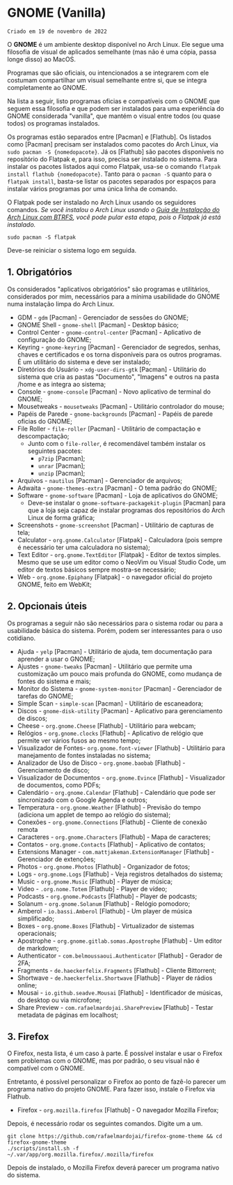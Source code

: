 # GNOME (Vanilla)
``Criado em 19 de novembro de 2022``

O **GNOME** é um ambiente desktop disponível no Arch Linux. Ele segue uma filosofia de visual de aplicados semelhante (mas não é uma cópia, passa longe disso) ao MacOS.

Programas que são oficiais, ou intencionados a se integrarem com ele costumam compartilhar um visual semelhante entre si, que se integra completamente ao GNOME.

Na lista a seguir, listo programas oficias e compatíveis com o GNOME que seguem essa filosofia e que podem ser instalados para uma experiência do GNOME considerada "vanilla", que mantém o visual entre todos (ou quase todos) os programas instalados.

Os programas estão separados entre [Pacman] e [Flathub]. Os listados como [Pacman] precisam ser instalados como pacotes do Arch Linux, via ``sudo pacman -S {nomedopacote}``. Já os [Flathub] são pacotes disponíveis no repositório do Flatpak e, para isso, precisa ser instalado no sistema. Para instalar os pacotes listados aqui como Flatpak, usa-se o comando ``flatpak install flathub {nomedopacote}``. Tanto para o ``pacman -S`` quanto para o ``flatpak install``, basta-se listar os pacotes separados por espaços para instalar vários programas por uma única linha de comando.

O Flatpak pode ser instalado no Arch Linux usando os seguidores comandos. *Se você instalou o Arch Linux usando o [Guia de Instalação do Arch Linux com BTRFS](https://github.com/henriquepicanco/guia-archlinux/blob/main/instalacao-archlinux-btrfs.md), você pode pular esta etapa, pois o Flatpak já está instalado.*

````
sudo pacman -S flatpak
````

Deve-se reiniciar o sistema logo em seguida.

## 1. Obrigatórios

Os considerados "aplicativos obrigatórios" são programas e utilitários, considerados por mim, necessários para a mínima usabilidade do GNOME numa instalação limpa do Arch Linux.

- GDM - ``gdm`` [Pacman] - Gerenciador de sessões do GNOME;
- GNOME Shell - ``gnome-shell`` [Pacman] - Desktop básico;
- Control Center - ``gnome-control-center`` [Pacman] - Aplicativo de configuração do GNOME;
- Keyring - ``gnome-keyring`` [Pacman] - Gerenciador de segredos, senhas, chaves e certificados e os torna disponíveis para os outros programas. É um utilitário do sistema e deve ser instalado;
- Diretórios do Usuário - ``xdg-user-dirs-gtk`` [Pacman] - Utilitário do sistema que cria as pastas "Documento", "Imagens" e outros na pasta /home e as integra ao sistema;
- Console - ``gnome-console`` [Pacman] - Novo aplicativo de terminal do GNOME;
- Mousetweaks - ``mousetweaks`` [Pacman] - Utilitário controlador do mouse;
- Papéis de Parede - ``gnome-backgrounds`` [Pacman] - Papéis de parede oficias do GNOME;
- File Roller - ``file-roller`` [Pacman] - Utilitário de compactação e descompactação;
    - Junto com o ``file-roller``, é recomendável também instalar os seguintes pacotes:
        - ``p7zip`` [Pacman];
        - ``unrar`` [Pacman];
        - ``unzip`` [Pacman];
- Arquivos - ``nautilus`` [Pacman] - Gerenciador de arquivos;
- Adwaita - ``gnome-themes-extra`` [Pacman] - O tema padrão do GNOME;
- Software - ``gnome-software`` [Pacman] - Loja de aplicativos do GNOME;
    - Deve-se instalar o ``gnome-software-packagekit-plugin`` [Pacman] para que a loja seja capaz de instalar programas dos repositórios do Arch Linux de forma gráfica;
- Screenshots - ``gnome-screenshot`` [Pacman] - Utilitário de capturas de tela;
- Calculator - ``org.gnome.Calculator`` [Flatpak] - Calculadora (pois sempre é necessário ter uma calculadora no sistema);
- Text Editor - ``org.gnome.TextEditor`` [Flatpak] - Editor de textos simples. Mesmo que se use um editor como o NeoVim ou Visual Studio Code, um editor de textos básicos sempre mostra-se necessário;
- Web - ``org.gnome.Epiphany`` [Flatpak] - o navegador oficial do projeto GNOME, feito em WebKit;

## 2. Opcionais úteis

Os programas a seguir não são necessários para o sistema rodar ou para a usabilidade básica do sistema. Porém, podem ser interessantes para o uso cotidiano.

- Ajuda - ``yelp`` [Pacman] - Utilitário de ajuda, tem documentação para aprender a usar o GNOME;
- Ajustes - ``gnome-tweaks`` [Pacman] - Utilitário que permite uma customização um pouco mais profunda do GNOME, como mudança de fontes do sistema e mais;
- Monitor do Sistema - ``gnome-system-monitor`` [Pacman] - Gerenciador de tarefas do GNOME;
- Simple Scan - ``simple-scan`` [Pacman] - Utilitário de escaneadora;
- Discos - ``gnome-disk-utility`` [Pacman] - Aplicativo para gerenciamento de discos;
- Cheese - ``org.gnome.Cheese`` [Flathub] - Utilitário para webcam;
- Relógios - ``org.gnome.clocks`` [Flathub] - Aplicativo de relógio que permite ver vários fusos ao mesmo tempo;
- Visualizador de Fontes- ``org.gnome.font-viewer`` [Flathub] - Utilitário para manejamento de fontes instaladas no sistema;
- Analizador de Uso de Disco - ``org.gnome.baobab`` [Flathub] - Gerenciamento de disco;
- Visualizador de Documentos - ``org.gnome.Evince`` [Flathub] - Visualizador de documentos, como PDFs;
- Calendário - ``org.gnome.Calendar`` [Flathub] - Calendário que pode ser sincronizado com o Google Agenda e outros;
- Temperatura - ``org.gnome.Weather`` [Flathub] - Previsão do tempo (adiciona um applet de tempo ao relógio do sistema);
- Conexões - ``org.gnome.Connections`` [Flathub] - Cliente de conexão remota
- Caracteres - ``org.gnome.Characters`` [Flathub] - Mapa de caracteres;
- Contatos - ``org.gnome.Contacts`` [Flathub] - Aplicativo de contatos;
- Extensions Manager - ``com.mattjakeman.ExtensionManager`` [Flathub] - Gerenciador de extenções;
- Photos - ``org.gnome.Photos`` [Flathub] - Organizador de fotos;
- Logs - ``org.gnome.Logs`` [Flathub] - Veja registros detalhados do sistema;
- Music - ``org.gnome.Music`` [Flathub] - Player de música;
- Video - ``.org.nome.Totem`` [Flathub] - Player de vídeo;
- Podcasts - ``org.gnome.Podcasts`` [Flathub] - Player de podcasts;
- Solanum - ``org.gnome.Solanum`` [Flathub] - Relógio pomodoro;
- Amberol - ``io.bassi.Amberol`` [Flathub] - Um player de música simplificado;
- Boxes - ``org.gnome.Boxes`` [Flathub] - Virtualizador de sistemas operacionais;
- Apostrophe - ``org.gnome.gitlab.somas.Apostrophe`` [Flathub] - Um editor de markdown;
- Authenticator - ``com.belmoussaoui.Authenticator`` [Flathub] - Gerador de 2FA;
- Fragments - ``de.haeckerfelix.Fragments`` [Flathub] - Cliente Bittorrent;
- Shortwave - ``de.haeckerfelix.Shortwave`` [Flathub] - Player de rádios online;
- Mousai - ``io.github.seadve.Mousai`` [Flathub] - Identificador de músicas, do desktop ou via microfone;
- Share Preview - ``com.rafaelmardojai.SharePreview`` [Flathub] - Testar metadata de páginas em localhost;

## 3. Firefox

O Firefox, nesta lista, é um caso à parte. É possível instalar e usar o Firefox sem problemas com o GNOME, mas por padrão, o seu visual não é compatível com o GNOME.

Entretanto, é possível personalizar o Firefox ao ponto de fazê-lo parecer um programa nativo do projeto GNOME. Para fazer isso, instale o Firefox via Flathub.

- Firefox - ``org.mozilla.firefox`` [Flathub] - O navegador Mozilla Firefox;

Depois, é necessário rodar os seguintes comandos. Digite um a um.

````
git clone https://github.com/rafaelmardojai/firefox-gnome-theme && cd firefox-gnome-theme
./scripts/install.sh -f ~/.var/app/org.mozilla.firefox/.mozilla/firefox
````

Depois de instalado, o Mozilla Firefox deverá parecer um programa nativo do sistema.
